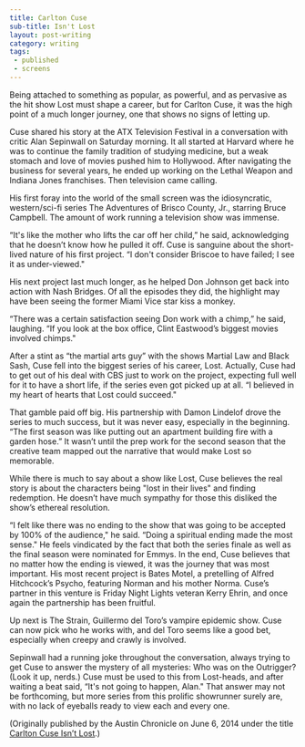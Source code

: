 ```yaml
---
title: Carlton Cuse
sub-title: Isn't Lost
layout: post-writing
category: writing
tags:
 - published
 - screens
---
```


Being attached to something as popular, as powerful, and as pervasive as the hit show Lost must shape a career, but for Carlton Cuse, it was the high point of a much longer journey, one that shows no signs of letting up.

Cuse shared his story at the ATX Television Festival in a conversation with critic Alan Sepinwall on Saturday morning. It all started at Harvard where he was to continue the family tradition of studying medicine, but a weak stomach and love of movies pushed him to Hollywood. After navigating the business for several years, he ended up working on the Lethal Weapon and Indiana Jones franchises. Then television came calling.

His first foray into the world of the small screen was the idiosyncratic, western/sci-fi series The Adventures of Brisco County, Jr., starring Bruce Campbell. The amount of work running a television show was immense.

“It's like the mother who lifts the car off her child,” he said, acknowledging that he doesn’t know how he pulled it off. Cuse is sanguine about the short-lived nature of his first project. “I don't consider Briscoe to have failed; I see it as under-viewed."

His next project last much longer, as he helped Don Johnson get back into action with Nash Bridges. Of all the episodes they did, the highlight may have been seeing the former Miami Vice star kiss a monkey.

“There was a certain satisfaction seeing Don work with a chimp,” he said, laughing. “If you look at the box office, Clint Eastwood’s biggest movies involved chimps."

After a stint as “the martial arts guy” with the shows Martial Law and Black Sash, Cuse fell into the biggest series of his career, Lost. Actually, Cuse had to get out of his deal with CBS just to work on the project, expecting full well for it to have a short life, if the series even got picked up at all. “I believed in my heart of hearts that Lost could succeed."

That gamble paid off big. His partnership with Damon Lindelof drove the series to much success, but it was never easy, especially in the beginning. “The first season was like putting out an apartment building fire with a garden hose.” It wasn’t until the prep work for the second season that the creative team mapped out the narrative that would make Lost so memorable.

While there is much to say about a show like Lost, Cuse believes the real story is about the characters being "lost in their lives" and finding redemption. He doesn’t have much sympathy for those this disliked the show’s ethereal resolution.

“I felt like there was no ending to the show that was going to be accepted by 100% of the audience," he said. “Doing a spiritual ending made the most sense." He feels vindicated by the fact that both the series finale as well as the final season were nominated for Emmys. In the end, Cuse believes that no matter how the ending is viewed, it was the journey that was most important. His most recent project is Bates Motel, a pretelling of Alfred Hitchcock’s Psycho, featuring Norman and his mother Norma. Cuse’s partner in this venture is Friday Night Lights veteran Kerry Ehrin, and once again the partnership has been fruitful.

Up next is The Strain, Guillermo del Toro’s vampire epidemic show. Cuse can now pick who he works with, and del Toro seems like a good bet, especially when creepy and crawly is involved.

Sepinwall had a running joke throughout the conversation, always trying to get Cuse to answer the mystery of all mysteries: Who was on the Outrigger? (Look it up, nerds.) Cuse must be used to this from Lost-heads, and after waiting a beat said, “It's not going to happen, Alan." That answer may not be forthcoming, but more series from this prolific showrunner surely are, with no lack of eyeballs ready to view each and every one.

(Originally published by the Austin Chronicle on June 6, 2014 under the title [Carlton Cuse Isn’t Lost](http://www.austinchronicle.com/daily/screens/2014-06-09/carlton-cuse-isnt-lost/).)